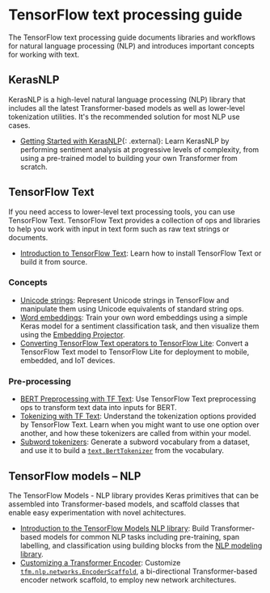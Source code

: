 # TensorFlow text processing guide

The TensorFlow text processing guide documents libraries and workflows for
natural language processing (NLP) and introduces important concepts for working
with text.

## KerasNLP

KerasNLP is a high-level natural language processing (NLP) library that includes
all the latest Transformer-based models as well as lower-level tokenization
utilities. It's the recommended solution for most NLP use cases.

* [Getting Started with KerasNLP](https://keras.io/guides/keras_nlp/getting_started/){: .external}:
  Learn KerasNLP by performing sentiment analysis at progressive levels of
  complexity, from using a pre-trained model to building your own Transformer
  from scratch.

## TensorFlow Text

If you need access to lower-level text processing tools, you can use TensorFlow
Text. TensorFlow Text provides a collection of ops and libraries to help you
work with input in text form such as raw text strings or documents.

* [Introduction to TensorFlow Text](https://tensorflow.org/text/guide/tf_text_intro):
  Learn how to install TensorFlow Text or build it from source.

### Concepts

* [Unicode strings](https://tensorflow.org/text/guide/unicode):
  Represent Unicode strings in TensorFlow and manipulate them using Unicode
  equivalents of standard string ops.
* [Word embeddings](https://tensorflow.org/text/guide/word_embeddings):
  Train your own word embeddings using a simple Keras model for a sentiment
  classification task, and then visualize them using the
  [Embedding Projector](https://www.tensorflow.org/tensorboard/tensorboard_projector_plugin).
* [Converting TensorFlow Text operators to TensorFlow Lite](https://tensorflow.org/text/guide/text_tf_lite):
  Convert a TensorFlow Text model to TensorFlow Lite for deployment to mobile,
  embedded, and IoT devices.

### Pre-processing

* [BERT Preprocessing with TF Text](https://tensorflow.org/text/guide/bert_preprocessing_guide):
  Use TensorFlow Text preprocessing ops to transform text data into inputs for
  BERT.
* [Tokenizing with TF Text](https://tensorflow.org/text/guide/tokenizers):
  Understand the tokenization options provided by TensorFlow Text. Learn when
  you might want to use one option over another, and how these tokenizers are
  called from within your model.
* [Subword tokenizers](https://tensorflow.org/text/guide/subwords_tokenizer):
  Generate a subword vocabulary from a dataset, and use it to build a
  [`text.BertTokenizer`](https://www.tensorflow.org/text/api_docs/python/text/BertTokenizer)
  from the vocabulary.

## TensorFlow models &ndash; NLP

The TensorFlow Models - NLP library provides Keras primitives that can be
assembled into Transformer-based models, and scaffold classes that enable easy
experimentation with novel achitectures.

* [Introduction to the TensorFlow Models NLP library](https://tensorflow.org/tfmodels/nlp):
  Build Transformer-based models for common NLP tasks including pre-training,
  span labelling, and classification using building blocks from the
  [NLP modeling library](https://github.com/tensorflow/models/tree/master/official/nlp/modeling).
* [Customizing a Transformer Encoder](https://tensorflow.org/tfmodels/nlp/customize_encoder):
  Customize
  [`tfm.nlp.networks.EncoderScaffold`](https://www.tensorflow.org/api_docs/python/tfm/nlp/networks/EncoderScaffold),
  a bi-directional Transformer-based encoder network scaffold, to employ new
  network architectures.